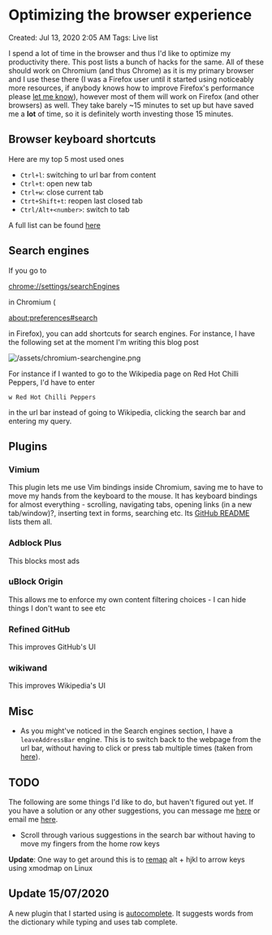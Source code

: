 # Optimizing the browser experience

Created: Jul 13, 2020 2:05 AM
Tags: Live list

I spend a lot of time in the browser and thus I'd like to optimize my
productivity there. This post lists a bunch of hacks for the same. All of these
should work on Chromium (and thus Chrome) as it is my primary browser and I use
these there (I was a Firefox user until it started using noticeably more
resources, if anybody knows how to improve Firefox's performance please [let me
know](https://t.me/iambrj)), however most of them will work on Firefox (and
other browsers) as well. They take barely ~15 minutes to set up but have saved
me a **lot** of time, so it is definitely worth investing those 15 minutes.

## Browser keyboard shortcuts

Here are my top 5 most used ones

- `Ctrl+l`: switching to url bar from content
- `Ctrl+t`: open new tab
- `Ctrl+w`: close current tab
- `Ctrt+Shift+t`: reopen last closed tab
- `Ctrl/Alt+<number>`: switch to tab

A full list can be found
[here](https://support.google.com/chrome/answer/157179?hl=en)

## Search engines

If you go to

[chrome://settings/searchEngines](chrome://settings/searchEngines)

in Chromium (

[about:preferences#search](about:preferences#search)

in Firefox),
you can add shortcuts for search engines. For instance, I have the following set
at the moment I'm writing this blog post

![/assets/chromium-searchengine.png](/assets/chromium-searchengine.png)

For instance if I wanted to go to the Wikipedia page on Red Hot Chilli Peppers,
I'd have to enter

```
w Red Hot Chilli Peppers
```

in the url bar instead of going to
Wikipedia, clicking the search bar and entering my query.

## Plugins

### Vimium

This plugin lets me use Vim bindings inside Chromium, saving me to have to move
my hands from the keyboard to the mouse. It has keyboard bindings for almost
everything - scrolling, navigating tabs, opening links (in a new tab/window)?,
inserting text in forms, searching etc. Its [GitHub
README](https://github.com/philc/vimium#keyboard-bindings) lists them all.

### Adblock Plus

This blocks most ads

### uBlock Origin

This allows me to enforce my own content filtering choices - I can hide things I
don't want to see etc

### Refined GitHub

This improves GitHub's UI

### wikiwand

This improves Wikipedia's UI

## Misc

- As you might've noticed in the Search engines section, I have a
`leaveAddressBar` engine. This is to switch back to the webpage from the url
bar, without having to click or press tab multiple times (taken from
[here](https://superuser.com/a/324267)).

## TODO

The following are some things I'd like to do, but haven't figured out yet. If
you have a solution or any other suggestions, you can message me
[here](https://t.me/iambrj) or email me
[here](mailto:joshibharathiramana@gmail.com).

- Scroll through various suggestions in the search bar
without having to move my fingers from the home row keys

**Update**: One way to get around this is to [remap](https://github.com/iambrj/dot-files/blob/master/.Xmodmap#L8) alt + hjkl to arrow keys
using xmodmap on Linux

## Update 15/07/2020

A new plugin that I started using is [autocomplete](https://chrome.google.com/webstore/detail/auto-complete/aoifdlchnbljhopodkpaieedbchgjpmo). It suggests words from the dictionary while typing and uses tab complete.